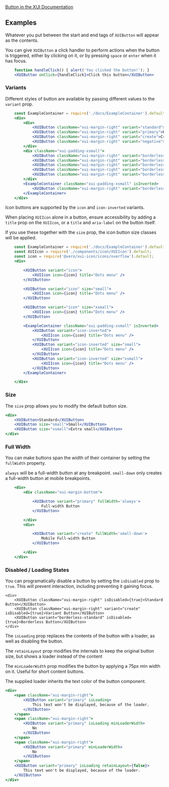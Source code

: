 <div class="xui-margin-vertical">
	<a href="../section-building-blocks-controls-button.html" isDocLink>Button in the XUI Documentation</a>
</div>

## Examples

Whatever you put between the start and end tags of `XUIButton` will appear as the contents.

You can give `XUIButton` a click handler to perform actions when the button is triggered, either by clicking on it, or by pressing `space` or `enter` when it has focus.

```jsx
	function handleClick() { alert('You clicked the button!'); }
	<XUIButton onClick={handleClick}>Click this button</XUIButton>
```

### Variants

Different styles of button are available by passing different values to the `variant` prop.

```jsx
	const ExampleContainer = require('./docs/ExampleContainer').default;
	<div>
		<div>
			<XUIButton className="xui-margin-right" variant="standard">Standard</XUIButton>
			<XUIButton className="xui-margin-right" variant="primary">Primary</XUIButton>
			<XUIButton className="xui-margin-right" variant="create">Create</XUIButton>
			<XUIButton className="xui-margin-right" variant="negative">Negative</XUIButton>
		</div>
		<div className="xui-padding-xsmall">
			<XUIButton className="xui-margin-right" variant="borderless-standard">Borderless Standard</XUIButton>
			<XUIButton className="xui-margin-right" variant="borderless-primary">Borderless Primary</XUIButton>
			<XUIButton className="xui-margin-right" variant="borderless-create">Borderless Create</XUIButton>
			<XUIButton className="xui-margin-right" variant="borderless-negative">Borderless Negative</XUIButton>
			<XUIButton className="xui-margin-right" variant="borderless-muted">Borderless Muted</XUIButton>
		</div>
		<ExampleContainer className="xui-padding-xsmall" isInverted>
			<XUIButton className="xui-margin-right" variant="borderless-inverted">Borderless Inverted</XUIButton>
		</ExampleContainer>
	</div>
```

Icon buttons are supported by the `icon` and `icon-inverted` variants.

When placing `XUIIcon` alone in a button, ensure accessibility by adding a `title` prop on the `XUIIcon`, or a `title` and `aria-label` on the button itself.

If you use these together with the `size` prop, the icon button size classes will be applied.

```jsx
	const ExampleContainer = require('./docs/ExampleContainer').default;
	const XUIIcon = require('./components/icon/XUIIcon').default;
	const icon = require('@xero/xui-icon/icons/overflow').default;
	<div>

		<XUIButton variant="icon">
			<XUIIcon icon={icon} title="Dots menu" />
		</XUIButton>

		<XUIButton variant="icon" size="small">
			<XUIIcon icon={icon} title="Dots menu" />
		</XUIButton>

		<XUIButton variant="icon" size="xsmall">
			<XUIIcon icon={icon} title="Dots menu" />
		</XUIButton>

		<ExampleContainer className="xui-padding-xsmall" isInverted>
			<XUIButton variant="icon-inverted">
				<XUIIcon icon={icon} title="Dots menu" />
			</XUIButton>
			<XUIButton variant="icon-inverted" size="small">
				<XUIIcon icon={icon} title="Dots menu" />
			</XUIButton>
			<XUIButton variant="icon-inverted" size="xsmall">
				<XUIIcon icon={icon} title="Dots menu" />
			</XUIButton>
		</ExampleContainer>

	</div>
```

### Size

The `size` prop allows you to modify the default button size.

```jsx
<div>
	<XUIButton>Standard</XUIButton>
	<XUIButton size="small">Small</XUIButton>
	<XUIButton size="xsmall">Extra small</XUIButton>
</div>
```

### Full Width

You can make buttons span the width of their container by setting the `fullWidth` property.

`always` will be a full-width button at any breakpoint.
`small-down` only creates a full-width button at mobile breakpoints.

```jsx
	<div>
		<div className="xui-margin-bottom">

			<XUIButton variant="primary" fullWidth='always'>
				Full-width Button
			</XUIButton>

		</div>
		<div>

			<XUIButton variant="create" fullWidth='small-down'>
				Mobile Full-width Button
			</XUIButton>

		</div>
	</div>
```

### Disabled / Loading States

You can programatically disable a button by setting the `isDisabled` prop to `true`. This will prevent interaction, including preventing it gaining focus.

```
<div>
	<XUIButton className="xui-margin-right" isDisabled={true}>Standard Button</XUIButton>
	<XUIButton className="xui-margin-right" variant="create" isDisabled={true}>Variant Button</XUIButton>
	<XUIButton variant="borderless-standard" isDisabled={true}>Borderless Button</XUIButton>
</div>
```

The `isLoading` prop replaces the contents of the button with a loader, as well as disabling the button.

The `retainLayout` prop modifies the internals to keep the original button size, but shows a loader instead of the content

The `minLoaderWidth` prop modifies the button by applying a 75px min width on it. Useful for short content buttons.

The supplied loader inherits the text color of the button component.

```jsx
<div>
	<span className="xui-margin-right">
		<XUIButton variant="primary" isLoading>
			This text won't be displayed, because of the loader.
		</XUIButton>
	</span>
	<span className="xui-margin-right">
		<XUIButton variant="primary" isLoading minLoaderWidth>
			No
		</XUIButton>
	</span>
	<span className="xui-margin-right">
		<XUIButton variant="primary" minLoaderWidth>
			No
		</XUIButton>
	</span>
	<XUIButton variant="primary" isLoading retainLayout={false}>
		This text won't be displayed, because of the loader.
	</XUIButton>
</div>
```
